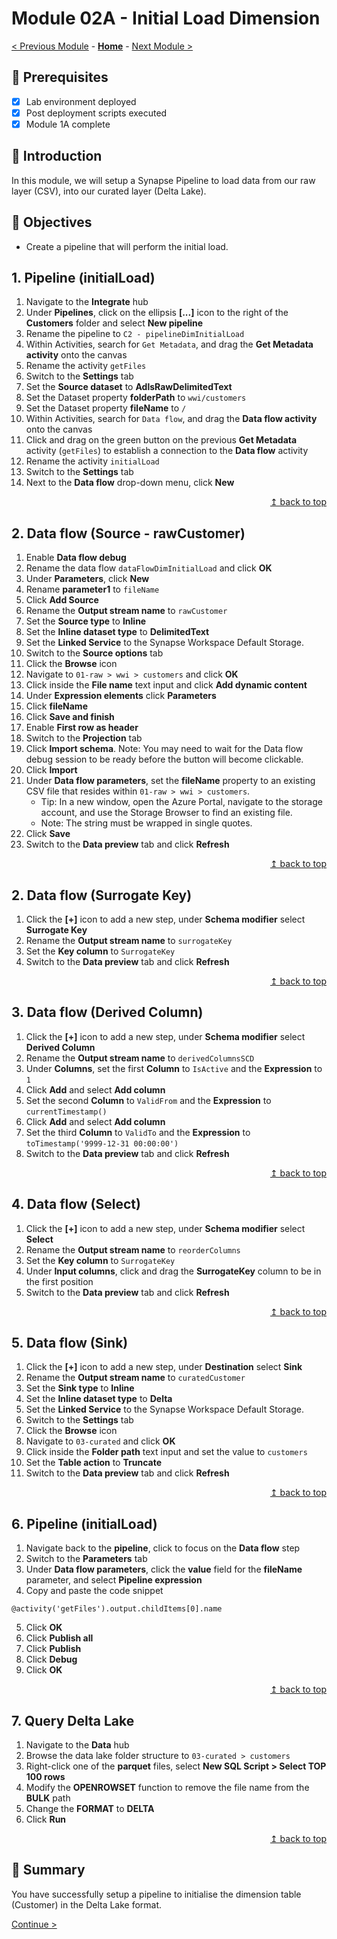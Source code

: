 # Module 02A - Initial Load Dimension

[< Previous Module](../modules/module01b.md) - **[Home](../README.md)** - [Next Module >](../modules/module02b.md)

## :thinking: Prerequisites

- [x] Lab environment deployed
- [x] Post deployment scripts executed
- [x] Module 1A complete

## :loudspeaker: Introduction

In this module, we will setup a Synapse Pipeline to load data from our raw layer (CSV), into our curated layer (Delta Lake).

## :dart: Objectives

* Create a pipeline that will perform the initial load.

## 1. Pipeline (initialLoad)

1. Navigate to the **Integrate** hub
2. Under **Pipelines**, click on the ellipsis **[...]** icon to the right of the **Customers** folder and select **New pipeline**
3. Rename the pipeline to `C2 - pipelineDimInitialLoad`
4. Within Activities, search for `Get Metadata`, and drag the **Get Metadata activity** onto the canvas
5. Rename the activity `getFiles`
6. Switch to the **Settings** tab
7. Set the **Source dataset** to **AdlsRawDelimitedText**
8. Set the Dataset property **folderPath** to `wwi/customers`
9. Set the Dataset property **fileName** to `/`
10. Within Activities, search for `Data flow`, and drag the **Data flow activity** onto the canvas
11. Click and drag on the green button on the previous **Get Metadata** activity (`getFiles`) to establish a connection to the **Data flow** activity
11. Rename the activity `initialLoad`
12. Switch to the **Settings** tab
12. Next to the **Data flow** drop-down menu, click **New**

<div align="right"><a href="#module-02a---initial-load-dimension">↥ back to top</a></div>

## 2. Data flow (Source - rawCustomer)

1. Enable **Data flow debug**
2. Rename the data flow `dataFlowDimInitialLoad` and click **OK**
3. Under **Parameters**, click **New**
4. Rename **parameter1** to `fileName`
5. Click **Add Source**
6. Rename the **Output stream name** to `rawCustomer`
7. Set the **Source type** to **Inline**
8. Set the **Inline dataset type** to **DelimitedText**
9. Set the **Linked Service** to the Synapse Workspace Default Storage.
10. Switch to the **Source options** tab
11. Click the **Browse** icon
12. Navigate to `01-raw > wwi > customers` and click **OK**
13. Click inside the **File name** text input and click **Add dynamic content**
14. Under **Expression elements** click **Parameters**
15. Click **fileName**
16. Click **Save and finish**
17. Enable **First row as header**
18. Switch to the **Projection** tab
19. Click **Import schema**. Note: You may need to wait for the Data flow debug session to be ready before the button will become clickable.
20. Click **Import**
21. Under **Data flow parameters**, set the **fileName** property to an existing CSV file that resides within `01-raw > wwi > customers`.
    * Tip: In a new window, open the Azure Portal, navigate to the storage account, and use the Storage Browser to find an existing file.
    * Note: The string must be wrapped in single quotes.
22. Click **Save**
23. Switch to the **Data preview** tab and click **Refresh**

<div align="right"><a href="#module-02a---initial-load-dimension">↥ back to top</a></div>

## 2. Data flow (Surrogate Key)

1. Click the **[+]** icon to add a new step, under **Schema modifier** select **Surrogate Key**
2. Rename the **Output stream name** to `surrogateKey`
3. Set the **Key column** to `SurrogateKey`
4. Switch to the **Data preview** tab and click **Refresh**

<div align="right"><a href="#module-02a---initial-load-dimension">↥ back to top</a></div>

## 3. Data flow (Derived Column)

1. Click the **[+]** icon to add a new step, under **Schema modifier** select **Derived Column**
2. Rename the **Output stream name** to `derivedColumnsSCD`
3. Under **Columns**, set the first **Column** to `IsActive` and the **Expression** to `1`
4. Click **Add** and select **Add column**
5. Set the second **Column** to `ValidFrom` and the **Expression** to `currentTimestamp()`
6. Click **Add** and select **Add column**
7. Set the third **Column** to `ValidTo` and the **Expression** to `toTimestamp('9999-12-31 00:00:00')`
8. Switch to the **Data preview** tab and click **Refresh**

<div align="right"><a href="#module-02a---initial-load-dimension">↥ back to top</a></div>

## 4. Data flow (Select)

1. Click the **[+]** icon to add a new step, under **Schema modifier** select **Select**
2. Rename the **Output stream name** to `reorderColumns`
3. Set the **Key column** to `SurrogateKey`
4. Under **Input columns**, click and drag the **SurrogateKey** column to be in the first position
5. Switch to the **Data preview** tab and click **Refresh**

<div align="right"><a href="#module-02a---initial-load-dimension">↥ back to top</a></div>

## 5. Data flow (Sink)

1. Click the **[+]** icon to add a new step, under **Destination** select **Sink**
2. Rename the **Output stream name** to `curatedCustomer`
3. Set the **Sink type** to **Inline**
4. Set the **Inline dataset type** to **Delta**
5. Set the **Linked Service** to the Synapse Workspace Default Storage.
6. Switch to the **Settings** tab
7. Click the **Browse** icon
8. Navigate to `03-curated` and click **OK**
9. Click inside the **Folder path** text input and set the value to `customers`
10. Set the **Table action** to **Truncate**
11. Switch to the **Data preview** tab and click **Refresh**

<div align="right"><a href="#module-02a---initial-load-dimension">↥ back to top</a></div>

## 6. Pipeline (initialLoad)

1. Navigate back to the **pipeline**, click to focus on the **Data flow** step
2. Switch to the **Parameters** tab
3. Under **Data flow parameters**, click the **value** field for the **fileName** parameter, and select **Pipeline expression**
4. Copy and paste the code snippet
```
@activity('getFiles').output.childItems[0].name
```
5. Click **OK**
6. Click **Publish all**
7. Click **Publish**
8. Click **Debug**
9. Click **OK**

<div align="right"><a href="#module-02a---initial-load-dimension">↥ back to top</a></div>

## 7. Query Delta Lake

1. Navigate to the **Data** hub
2. Browse the data lake folder structure to `03-curated > customers`
3. Right-click one of the **parquet** files, select **New SQL Script > Select TOP 100 rows**
4. Modify the **OPENROWSET** function to remove the file name from the **BULK** path
5. Change the **FORMAT** to **DELTA**
6. Click **Run**

<div align="right"><a href="#module-02a---initial-load-dimension">↥ back to top</a></div>

## :tada: Summary

You have successfully setup a pipeline to initialise the dimension table (Customer) in the Delta Lake format.

[Continue >](../modules/module02b.md)